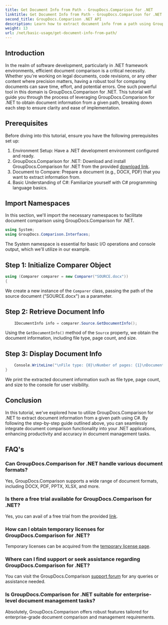 ```yaml
---
title: Get Document Info from Path - GroupDocs.Comparison for .NET
linktitle: Get Document Info from Path - GroupDocs.Comparison for .NET
second_title: GroupDocs.Comparison .NET API
description: Learn how to extract document info from a path using GroupDocs.Comparison for .NET. Easy steps for efficient document management in C#.
weight: 13
url: /net/basic-usage/get-document-info-from-path/
---
```

## Introduction
In the realm of software development, particularly in .NET framework environments, efficient document comparison is a critical necessity. Whether you're working on legal documents, code revisions, or any other content where precision matters, having a robust tool for comparing documents can save time, effort, and potential errors. One such powerful tool in this domain is GroupDocs.Comparison for .NET. This tutorial will guide you through the process of leveraging GroupDocs.Comparison for .NET to obtain document information from a given path, breaking down each step to ensure clarity and ease of implementation.
## Prerequisites
Before diving into this tutorial, ensure you have the following prerequisites set up:
1. Environment Setup: Have a .NET development environment configured and ready.
2. GroupDocs.Comparison for .NET: Download and install GroupDocs.Comparison for .NET from the provided [download link](https://releases.groupdocs.com/comparison/net/).
3. Document to Compare: Prepare a document (e.g., DOCX, PDF) that you want to extract information from.
4. Basic Understanding of C#: Familiarize yourself with C# programming language basics.

## Import Namespaces
In this section, we'll import the necessary namespaces to facilitate document comparison using GroupDocs.Comparison for .NET.
```csharp
using System;
using GroupDocs.Comparison.Interfaces;
```

The System namespace is essential for basic I/O operations and console output, which we'll utilize in our example.

## Step 1: Initialize Comparer Object
```csharp
using (Comparer comparer = new Comparer("SOURCE.docx"))
{
```
We create a new instance of the `Comparer` class, passing the path of the source document ("SOURCE.docx") as a parameter.
## Step 2: Retrieve Document Info
```csharp
    IDocumentInfo info = comparer.Source.GetDocumentInfo();
```
Using the `GetDocumentInfo()` method of the `Source` property, we obtain the document information, including file type, page count, and size.
## Step 3: Display Document Info
```csharp
    Console.WriteLine("\nFile type: {0}\nNumber of pages: {1}\nDocument size: {2} bytes", info.FileType, info.PageCount, info.Size);
}
```
We print the extracted document information such as file type, page count, and size to the console for user visibility.

## Conclusion
In this tutorial, we've explored how to utilize GroupDocs.Comparison for .NET to extract document information from a given path using C#. By following the step-by-step guide outlined above, you can seamlessly integrate document comparison functionality into your .NET applications, enhancing productivity and accuracy in document management tasks.
## FAQ's
### Can GroupDocs.Comparison for .NET handle various document formats?
Yes, GroupDocs.Comparison supports a wide range of document formats, including DOCX, PDF, PPTX, XLSX, and more.
### Is there a free trial available for GroupDocs.Comparison for .NET?
Yes, you can avail of a free trial from the provided [link](https://releases.groupdocs.com/).
### How can I obtain temporary licenses for GroupDocs.Comparison for .NET?
Temporary licenses can be acquired from the [temporary license page](https://purchase.groupdocs.com/temporary-license/).
### Where can I find support or seek assistance regarding GroupDocs.Comparison for .NET?
You can visit the GroupDocs.Comparison [support forum](https://forum.groupdocs.com/c/comparison/12) for any queries or assistance needed.
### Is GroupDocs.Comparison for .NET suitable for enterprise-level document management tasks?
Absolutely, GroupDocs.Comparison offers robust features tailored for enterprise-grade document comparison and management requirements.
